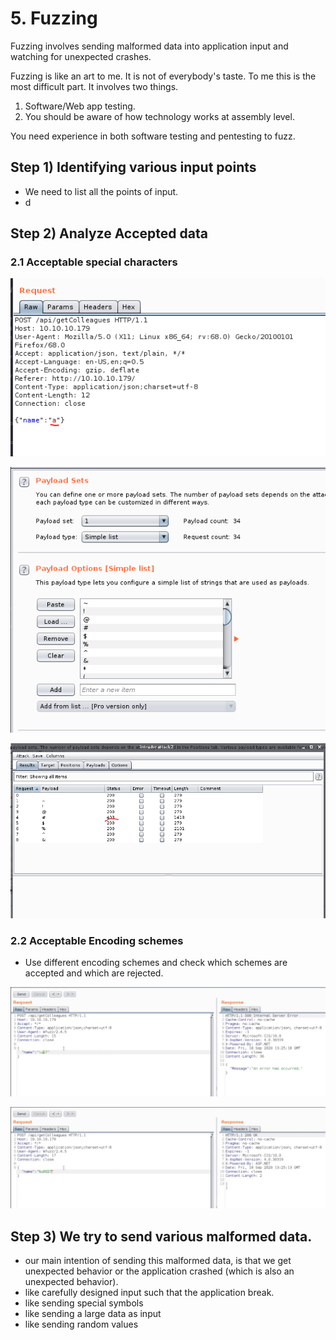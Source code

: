 # 5. Fuzzing

Fuzzing involves sending malformed data into application input and watching for unexpected crashes.

Fuzzing is like an art to me. It is not of everybody's taste. To me this is the most difficult part. It involves two things.

1. Software/Web app testing.
2. You should be aware of how technology works at assembly level.

You need experience in both software testing and pentesting to fuzz.

## Step 1\) Identifying various input points

* We need to list all the points of input.
* d

## Step 2\) Analyze Accepted data

### 2.1 Acceptable special characters



![Original Request](../.gitbook/assets/image%20%2899%29.png)

![list of all special characters](../.gitbook/assets/image%20%28100%29.png)

![&quot;\#&quot; is unacceptable special character](../.gitbook/assets/image%20%28101%29.png)

### 2.2 Acceptable Encoding schemes

* Use different encoding schemes and check which schemes are accepted and which are rejected.

![HTTP code 500 : encoding not acceptable](../.gitbook/assets/image%20%28102%29.png)

![HTTP code 200 : encoding acceptable](../.gitbook/assets/image%20%28103%29.png)

## Step 3\) We try to send various malformed data.

* our main intention of sending this malformed data, is that we get unexpected behavior or the application crashed \(which is also an unexpected behavior\).
* like carefully designed input such that the application break.
* like sending special symbols
* like sending a large data as input
* like sending random values




